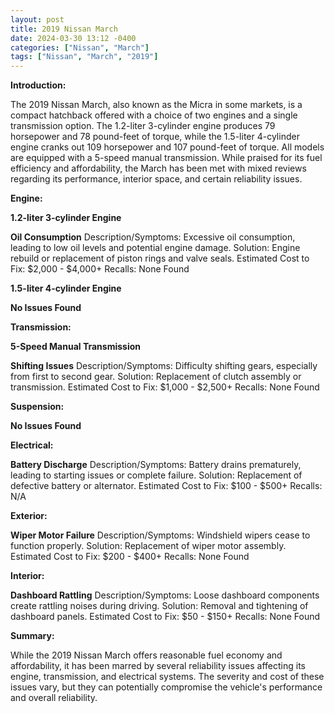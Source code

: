```yaml
---
layout: post
title: 2019 Nissan March
date: 2024-03-30 13:12 -0400
categories: ["Nissan", "March"]
tags: ["Nissan", "March", "2019"]
---
```

**Introduction:**

The 2019 Nissan March, also known as the Micra in some markets, is a compact hatchback offered with a choice of two engines and a single transmission option. The 1.2-liter 3-cylinder engine produces 79 horsepower and 78 pound-feet of torque, while the 1.5-liter 4-cylinder engine cranks out 109 horsepower and 107 pound-feet of torque. All models are equipped with a 5-speed manual transmission. While praised for its fuel efficiency and affordability, the March has been met with mixed reviews regarding its performance, interior space, and certain reliability issues.

**Engine:**

**1.2-liter 3-cylinder Engine**

**Oil Consumption**
Description/Symptoms: Excessive oil consumption, leading to low oil levels and potential engine damage.
Solution: Engine rebuild or replacement of piston rings and valve seals.
Estimated Cost to Fix: $2,000 - $4,000+
Recalls: None Found

**1.5-liter 4-cylinder Engine**

**No Issues Found**

**Transmission:**

**5-Speed Manual Transmission**

**Shifting Issues**
Description/Symptoms: Difficulty shifting gears, especially from first to second gear.
Solution: Replacement of clutch assembly or transmission.
Estimated Cost to Fix: $1,000 - $2,500+
Recalls: None Found

**Suspension:**

**No Issues Found**

**Electrical:**

**Battery Discharge**
Description/Symptoms: Battery drains prematurely, leading to starting issues or complete failure.
Solution: Replacement of defective battery or alternator.
Estimated Cost to Fix: $100 - $500+
Recalls: N/A

**Exterior:**

**Wiper Motor Failure**
Description/Symptoms: Windshield wipers cease to function properly.
Solution: Replacement of wiper motor assembly.
Estimated Cost to Fix: $200 - $400+
Recalls: None Found

**Interior:**

**Dashboard Rattling**
Description/Symptoms: Loose dashboard components create rattling noises during driving.
Solution: Removal and tightening of dashboard panels.
Estimated Cost to Fix: $50 - $150+
Recalls: None Found

**Summary:**

While the 2019 Nissan March offers reasonable fuel economy and affordability, it has been marred by several reliability issues affecting its engine, transmission, and electrical systems. The severity and cost of these issues vary, but they can potentially compromise the vehicle's performance and overall reliability.

